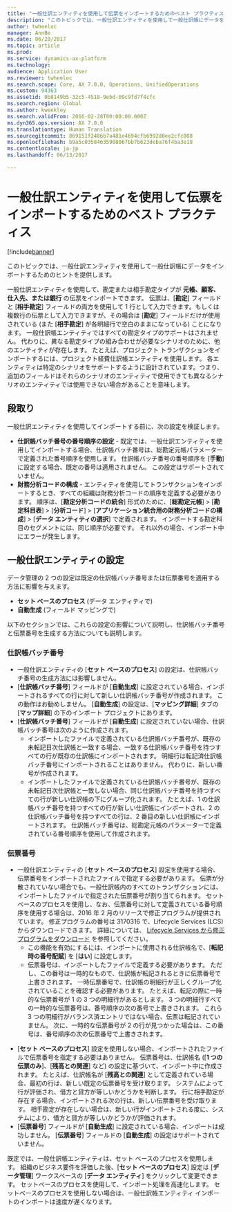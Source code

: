 ```yaml
---
title: "一般仕訳エンティティを使用して伝票をインポートするためのベスト プラクティス"
description: "このトピックでは、一般仕訳エンティティを使用して一般仕訳帳にデータをインポートするためのヒントを提供します。"
author: twheeloc
manager: AnnBe
ms.date: 06/20/2017
ms.topic: article
ms.prod: 
ms.service: dynamics-ax-platform
ms.technology: 
audience: Application User
ms.reviewer: twheeloc
ms.search.scope: Core, AX 7.0.0, Operations, UnifiedOperations
ms.custom: 94363
ms.assetid: 0b8149b5-32c5-4518-9ebd-09c9fd7f4cfc
ms.search.region: Global
ms.author: kweekley
ms.search.validFrom: 2016-02-28T00:00:00.000Z
ms.dyn365.ops.version: AX 7.0.0
ms.translationtype: Human Translation
ms.sourcegitcommit: 869151f2486b7a481e4694cfb6992d0ee2cfc008
ms.openlocfilehash: b9a5c03584635908067bb7b623deba76f4ba3e18
ms.contentlocale: ja-jp
ms.lasthandoff: 06/13/2017

---
```


# <a name="best-practices-for-importing-vouchers-using-the-general-journal-entity"></a>一般仕訳エンティティを使用して伝票をインポートするためのベスト プラクティス

[!include[banner](../includes/banner.md)]


このトピックでは、一般仕訳エンティティを使用して一般仕訳帳にデータをインポートするためのヒントを提供します。  

一般仕訳エンティティを使用して、勘定または相手勘定タイプが **元帳、顧客、仕入先、または銀行** の伝票をインポートできます。 伝票は、[**勘定**] フィールドと [**相手勘定**] フィールドの両方を使用して 1 行として入力できます。もしくは複数行の伝票として入力できますが、その場合は [**勘定**] フィールドだけが使用されている (また [**相手勘定**] が各明細行で空白のままになっている) ことになります。 一般仕訳帳エンティティではすべての勘定タイプのサポートはされません。 代わりに、異なる勘定タイプの組み合わせが必要なシナリオのために、他のエンティティが存在します。 たとえば、プロジェクト トランザクションをインポートするには、プロジェクト経費仕訳帳エンティティを使用します。 各エンティティは特定のシナリオをサポートするように設計されています。つまり、追加のフィールドはそれらのシナリオのエンティティで使用できても異なるシナリオのエンティティでは使用できない場合があることを意味します。

## <a name="setup"></a>段取り
一般仕訳エンティティを使用してインポートする前に、次の設定を検証します。

-   **仕訳帳バッチ番号の番号順序の設定** - 既定では、一般仕訳エンティティを使用してインポートする場合、仕訳帳バッチ番号は、総勘定元帳パラメーターで定義された番号順序を使用します。 仕訳帳バッチ番号の番号順序を [**手動**] に設定する場合、既定の番号は適用されません。 この設定はサポートされていません。
-   **財務分析コードの構成** - エンティティを使用してトランザクションをインポートするとき、すべての組織は財務分析コードの順序を定義する必要があります。 順序は、[**勘定分析コードの統合**] 形式のために、[**総勘定元帳**] &gt; [**勘定科目表**] &gt; [**分析コード**] &gt; [**アプリケーション統合用の財務分析コードの構成**] &gt; [**データ エンティティの選択**] で定義されます。 インポートする勘定科目のセグメントには、同じ順序が必要です。 それ以外の場合、インポート中にエラーが発生します。

## <a name="general-journal-entity-setup"></a>一般仕訳エンティティの設定
データ管理の 2 つの設定は既定の仕訳帳バッチ番号または伝票番号を適用する方法に影響を与えます。

-   **セット ベースのプロセス** (データ エンティティで)
-   **自動生成** (フィールド マッピングで)

以下のセクションでは、これらの設定の影響について説明し、仕訳帳バッチ番号と伝票番号を生成する方法についても説明します。

### <a name="journal-batch-number"></a>仕訳帳バッチ番号

-   一般仕訳エンティティの [**セット ベースのプロセス**] の設定は、仕訳帳バッチ番号の生成方法には影響しません。
-   [**仕訳帳バッチ番号**] フィールドが [**自動生成**] に設定されている場合、インポートされるすべての行に対して新しい仕訳帳バッチ番号が作成されます。 この動作はお勧めしません。 [**自動生成**] の設定は、[**マッピング詳細**] タブの [**マップ詳細**] の下のインポート プロジェクトにあります。
-   [**仕訳帳バッチ番号**] フィールドが [**自動生成**] に設定されていない場合、仕訳帳バッチ番号は次のように作成されます。
    -   インポートしたファイルで定義されている仕訳帳バッチ番号が、既存の未転記日次仕訳帳と一致する場合、一致する仕訳帳バッチ番号を持つすべての行が既存の仕訳帳にインポートされます。 明細行は転記済仕訳帳バッチ番号にインポートされることはありません。 代わりに、新しい番号が作成されます。
    -   インポートしたファイルで定義されている仕訳帳バッチ番号が、既存の未転記日次仕訳帳と一致しない場合、同じ仕訳帳バッチ番号を持つすべての行が新しい仕訳帳の下にグループ化されます。 たとえば、1 の仕訳帳バッチ番号を持つすべての行が新しい仕訳帳にインポートされ、2 の仕訳帳バッチ番号を持つすべての行は、2 番目の新しい仕訳帳にインポートされます。 仕訳帳バッチ番号は、総勘定元帳のパラメーターで定義されている番号順序を使用して作成されます。

### <a name="voucher-number"></a>伝票番号

-   一般仕訳エンティティの [**セット ベースのプロセス**] 設定を使用する場合、伝票番号をインポートされたファイルで指定する必要があります。 伝票が分散されていない場合でも、一般仕訳帳内のすべてのトランザクションには、インポートしたファイルで指定された伝票番号が割り当てられます。 セット ベースのプロセスを使用し、なお、伝票番号に対して定義されている番号順序を使用する場合は、2016 年 2 月のリリースで修正プログラムが提供されています。 修正プログラムの番号は 3170316 で、Lifecycle Services (LCS) からダウンロードできます。 詳細については、 [Lifecycle Services から修正プログラムをダウンロード](..\migration-upgrade\download-hotfix-lcs.md) を参照してください。
    -   この機能を有効にするには、インポートに使用される仕訳帳名で、[**転記時の番号配賦**] を [**はい**] に設定します。
    -   伝票番号は、インポートしたファイルで定義する必要があります。 ただし、この番号は一時的なもので、仕訳帳が転記されるときに伝票番号で上書きされます。 一時伝票番号で、仕訳帳の明細行が正しくグループ化されていることを確認する必要があります。 たとえば、転記の際に一時的な伝票番号が 1 の 3 つの明細行があるとします。 3 つの明細行すべての一時的な伝票番号は、番号順序の次の番号で上書きされます。 これら 3 つの明細行がバランス済エントリではない場合、伝票は転記されていません。 次に、一時的な伝票番号が 2 の行が見つかった場合は、この番号は、番号順序の次の伝票番号で上書きされます。

<!-- -->

-   [**セット ベースのプロセス**] 設定を使用しない場合、インポートされたファイルで伝票番号を指定する必要はありません。 伝票番号は、仕訳帳名 ([**1 つの伝票のみ**]、[**残高との関連**] など) の設定に基づいて、インポート中に作成されます。 たとえば、仕訳帳名が [**残高との関連**] として定義されている場合、最初の行は、新しい既定の伝票番号を受け取ります。 システムによって行が評価され、借方と貸方が等しいかどうかを判断します。 行に相手勘定が存在する場合、インポートされる次の行は、新しい伝票番号を受け取ります。 相手勘定が存在しない場合は、新しい行がインポートされる度に、システムにより、借方と貸方が等しいかどうかが評価されます。
-   [**伝票番号**] フィールドが [**自動生成**] に設定されている場合、インポートは成功しません。 [**伝票番号**] フィールドの [**自動生成**] の設定はサポートされていません。

既定では、一般仕訳帳エンティティは、セット ベースのプロセスを使用します。 組織のビジネス要件を評価した後、[**セット ベースのプロセス**] 設定は [**データ管理**] ワークスペースの [**データ エンティティ**] をクリックして変更できます。 セットベースのプロセスを使用して、インポート処理を高速化します。 セットベースのプロセスを使用しない場合は、一般仕訳帳エンティティ インポートのインポートは速度が遅くなります。




